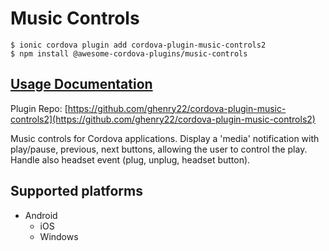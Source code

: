 # Music Controls

```
$ ionic cordova plugin add cordova-plugin-music-controls2
$ npm install @awesome-cordova-plugins/music-controls
```

## [Usage Documentation](https://danielsogl.gitbook.io/awesome-cordova-plugins/plugins/music-controls/)

Plugin Repo: [https://github.com/ghenry22/cordova-plugin-music-controls2](https://github.com/ghenry22/cordova-plugin-music-controls2)

Music controls for Cordova applications.
Display a 'media' notification with play/pause, previous, next buttons, allowing the user to control the play.
Handle also headset event (plug, unplug, headset button).

## Supported platforms

- Android
  - iOS
  - Windows
  


